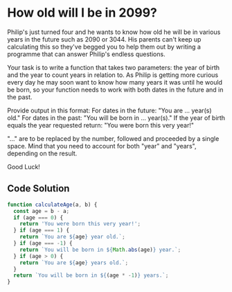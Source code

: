 # How old will I be in 2099?

Philip's just turned four and he wants to know how old he will be in various years in the future such as 2090 or 3044. His parents can't keep up calculating this so they've begged you to help them out by writing a programme that can answer Philip's endless questions.

Your task is to write a function that takes two parameters: the year of birth and the year to count years in relation to. As Philip is getting more curious every day he may soon want to know how many years it was until he would be born, so your function needs to work with both dates in the future and in the past.

Provide output in this format: For dates in the future: "You are ... year(s) old." For dates in the past: "You will be born in ... year(s)." If the year of birth equals the year requested return: "You were born this very year!"

"..." are to be replaced by the number, followed and proceeded by a single space. Mind that you need to account for both "year" and "years", depending on the result.

Good Luck!

## Code Solution

```js
function calculateAge(a, b) {
  const age = b - a;
  if (age === 0) {
    return 'You were born this very year!';
  } if (age === 1) {
    return `You are ${age} year old.`;
  } if (age === -1) {
    return `You will be born in ${Math.abs(age)} year.`;
  } if (age > 0) {
    return `You are ${age} years old.`;
  }
  return `You will be born in ${(age * -1)} years.`;
}

```
